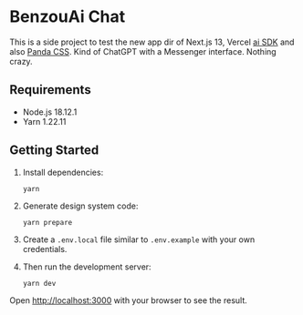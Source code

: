 # BenzouAi Chat

This is a side project to test the new app dir of Next.js 13, Vercel [ai SDK](https://sdk.vercel.ai/docs) and also [Panda CSS](https://panda-css.com/). Kind of ChatGPT with a Messenger interface. Nothing crazy.

## Requirements

- Node.js 18.12.1
- Yarn 1.22.11

## Getting Started

1. Install dependencies:

   `yarn`

2. Generate design system code:

   `yarn prepare`

3. Create a `.env.local` file similar to `.env.example` with your own credentials.

4. Then run the development server:

   `yarn dev`

Open [http://localhost:3000](http://localhost:3000) with your browser to see the result.
